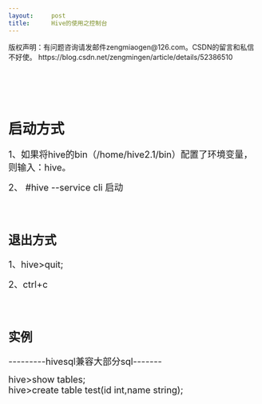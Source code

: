 ```yaml
---
layout:     post
title:      Hive的使用之控制台
---
```

<div id="article_content" class="article_content clearfix csdn-tracking-statistics" data-pid="blog" data-mod="popu_307" data-dsm="post">
								<div class="article-copyright">
					版权声明：有问题咨询请发邮件zengmiaogen@126.com。CSDN的留言和私信不好使。					https://blog.csdn.net/zengmingen/article/details/52386510				</div>
								            <link rel="stylesheet" href="https://csdnimg.cn/release/phoenix/template/css/ck_htmledit_views-f76675cdea.css">
						<div class="htmledit_views" id="content_views">
                
<h1><br></h1>
<h1>启动方式</h1>
<p><span style="font-size:18px;">1、如果将hive的bin（/home/hive2.1/bin）配置了环境变量，则输入：hive。</span></p>
<p><span style="font-size:18px;">2、 #hive --service cli 启动</span></p>
<p><span style="font-size:18px;"><br></span></p>
<h1><span style="font-size:24px;">退出方式</span></h1>
<p><span style="font-size:18px;">1、hive&gt;quit;<br></span></p>
<p><span style="font-size:18px;">2、ctrl+c</span></p>
<p><span style="font-size:18px;"><br></span></p>
<h1><span style="font-size:24px;">实例</span></h1>
<p><span style="font-size:18px;">---------<span style="font-size:18px;">hivesql兼容大部分sql-------</span></span></p>
<span style="font-size:18px;">hive&gt;show tables;<br>
hive&gt;create table test(id int,name string);<br></span>
<p><br></p>
<p><span style="font-size:18px;"><br></span></p>
<p><span style="font-size:18px;"><br></span></p>
            </div>
                </div>